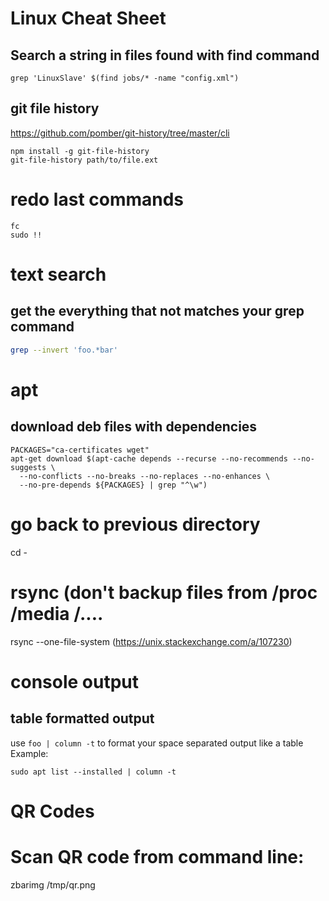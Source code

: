 # Linux Cheat Sheet

## Search a string in files found with find command
`grep 'LinuxSlave' $(find jobs/* -name "config.xml")`

## git file history
https://github.com/pomber/git-history/tree/master/cli
```
npm install -g git-file-history
git-file-history path/to/file.ext
```

# redo last commands
```
fc 
sudo !!
```

# text search 
## get the everything that not matches your grep command 
```bash
grep --invert 'foo.*bar'
```

# apt 

## download deb files with dependencies
```
PACKAGES="ca-certificates wget"
apt-get download $(apt-cache depends --recurse --no-recommends --no-suggests \
  --no-conflicts --no-breaks --no-replaces --no-enhances \
  --no-pre-depends ${PACKAGES} | grep "^\w")
```

# go back to previous directory
cd -

# rsync (don't backup files from /proc /media /....
rsync --one-file-system (https://unix.stackexchange.com/a/107230)

# console output
## table formatted output 
use `foo | column -t` to format your space separated output like a table
Example:
```
sudo apt list --installed | column -t
```

# QR Codes 
# Scan QR code from command line:
zbarimg /tmp/qr.png

